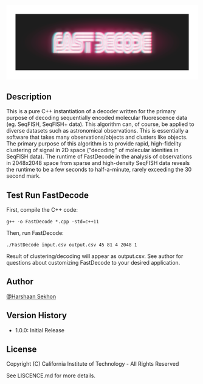 ![Alt text](logo.png?raw=true "Title")

## Description

This is a pure C++ instantiation of a decoder written for the primary purpose of decoding sequentially encoded molecular fluorescence data (eg. SeqFISH, SeqFISH+ data). This algorithm can, of course, be applied to diverse datasets such as astronomical observations. This is essentially a software that takes many observations/objects and clusters like objects. The primary purpose of this algorithm is to provide rapid, high-fidelity clustering of signal in 2D space ("decoding" of molecular idenities in SeqFISH data). The runtime of FastDecode in the analysis of observations in 2048x2048 space from sparse and high-density SeqFISH data reveals the runtime to be a few seconds to half-a-minute, rarely exceeding the 30 second mark.


## Test Run FastDecode

First, compile the C++ code:
```
g++ -o FastDecode *.cpp -std=c++11
```
Then, run FastDecode:
```
./FastDecode input.csv output.csv 45 81 4 2048 1
```
Result of clustering/decoding will appear as output.csv. See author for questions about customizing FastDecode to your desired application.


## Author

[@Harshaan Sekhon](https://www.linkedin.com/in/shaan-sekhon-1a217b154/)

## Version History

* 1.0.0: Initial Release

## License

Copyright (C) California Institute of Technology - All Rights Reserved

See LISCENCE.md for more details.
